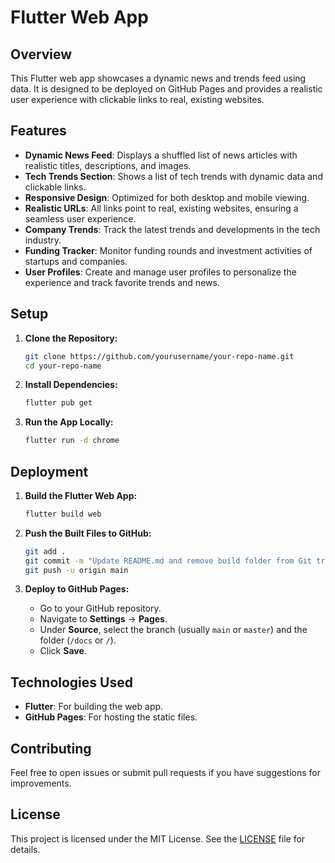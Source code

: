 # Flutter Web App

## Overview
This Flutter web app showcases a dynamic news and trends feed using data. It is designed to be deployed on GitHub Pages and provides a realistic user experience with clickable links to real, existing websites.

## Features
- **Dynamic News Feed**: Displays a shuffled list of  news articles with realistic titles, descriptions, and images.
- **Tech Trends Section**: Shows a list of tech trends with dynamic data and clickable links.
- **Responsive Design**: Optimized for both desktop and mobile viewing.
- **Realistic URLs**: All links point to real, existing websites, ensuring a seamless user experience.
- **Company Trends**: Track the latest trends and developments in the tech industry.
- **Funding Tracker**: Monitor funding rounds and investment activities of startups and companies.
- **User Profiles**: Create and manage user profiles to personalize the experience and track favorite trends and news.

## Setup
1. **Clone the Repository:**
   ```bash
   git clone https://github.com/yourusername/your-repo-name.git
   cd your-repo-name
   ```

2. **Install Dependencies:**
   ```bash
   flutter pub get
   ```

3. **Run the App Locally:**
   ```bash
   flutter run -d chrome
   ```

## Deployment
1. **Build the Flutter Web App:**
   ```bash
   flutter build web
   ```

2. **Push the Built Files to GitHub:**
   ```bash
   git add .
   git commit -m "Update README.md and remove build folder from Git tracking"
   git push -u origin main
   ```

3. **Deploy to GitHub Pages:**
   - Go to your GitHub repository.
   - Navigate to **Settings** → **Pages**.
   - Under **Source**, select the branch (usually `main` or `master`) and the folder (`/docs` or `/`).
   - Click **Save**.

## Technologies Used
- **Flutter**: For building the web app.
- **GitHub Pages**: For hosting the static files.

## Contributing
Feel free to open issues or submit pull requests if you have suggestions for improvements.

## License
This project is licensed under the MIT License. See the [LICENSE](LICENSE) file for details.
